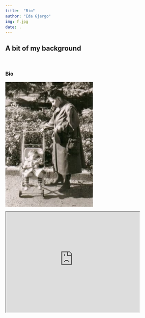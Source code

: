```yaml
---
title:  "Bio"
author: "Eda Gjergo"
img: f.jpg
date: .
---
```


## A bit of my background
&nbsp; &nbsp; &nbsp; &nbsp; &nbsp; &nbsp; &nbsp; &nbsp; &nbsp; &nbsp; &nbsp; &nbsp;


### Bio

<img src="/assets/img/pers/carrozzina.jpg" alt="carrozzina"
	title="carrozzina" width="275" align="center" />

 <iframe width="420" height="315"
src="https://www.youtube.com/watch?v=-zF_Ar82kb8?controls=0">
</iframe> 